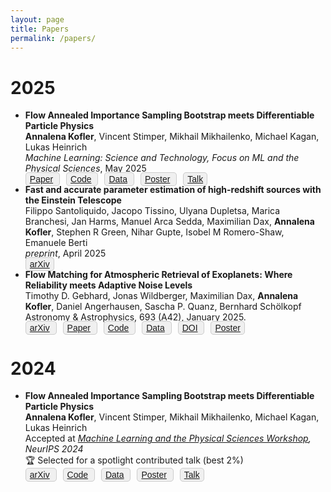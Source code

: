 ```yaml
---
layout: page
title: Papers
permalink: /papers/
---
```


# 2025
* **Flow Annealed Importance Sampling Bootstrap meets Differentiable Particle Physics** <br>
    **Annalena Kofler**, Vincent Stimper, Mikhail Mikhailenko, Michael Kagan, Lukas Heinrich <br>
    _Machine Learning: Science and Technology, Focus on ML and the Physical Sciences_, May 2025 <br>
  <span style="border:1px solid #ccc; padding:2px 6px; border-radius:5px; margin-right: 10px; background-color:#f0f0f0; color:#333; font-family:sans-serif;">
    [Paper](https://iopscience.iop.org/article/10.1088/2632-2153/addbc1)
  </span> 
  <span style="border:1px solid #ccc; padding:2px 6px; border-radius:5px; margin-right: 10px; background-color:#f0f0f0; color:#333; font-family:sans-serif;">
    [Code](https://github.com/annalena-k/FAB-meets-diffME)
  </span>
  <span style="border:1px solid #ccc; padding:2px 6px; border-radius:5px; margin-right: 10px; background-color:#f0f0f0; color:#333; font-family:sans-serif;">
    [Data](https://doi.org/10.17617/3.UZ786R)
  </span>
  <span style="border:1px solid #ccc; padding:2px 6px; border-radius:5px; margin-right: 10px; background-color:#f0f0f0; color:#333; font-family:sans-serif;">
    [Poster](https://github.com/annalena-k/presentations-posters-and-other-fun-things/blob/main/2024/20241214_poster_NeurIPS_ML4PS.pdf)
  </span>
  <span style="border:1px solid #ccc; padding:2px 6px; border-radius:5px; margin-right: 10px; background-color:#f0f0f0; color:#333; font-family:sans-serif;">
    [Talk](https://neurips.cc/virtual/2024/105793)
  </span>
* **Fast and accurate parameter estimation of high-redshift sources with the Einstein Telescope** <br>
  Filippo Santoliquido, Jacopo Tissino, Ulyana Dupletsa, Marica Branchesi, Jan Harms, Manuel Arca Sedda, Maximilian Dax, **Annalena Kofler**, Stephen R Green, Nihar Gupte, Isobel M Romero-Shaw, Emanuele Berti <br>
    _preprint_, April 2025 <br>
  <span style="border:1px solid #ccc; padding:2px 6px; border-radius:5px; margin-right: 10px; background-color:#f0f0f0; color:#333; font-family:sans-serif;">
    [arXiv](https://arxiv.org/abs/2504.21087)
  </span> 
* **Flow Matching for Atmospheric Retrieval of Exoplanets: Where Reliability meets Adaptive Noise Levels** <br>
  Timothy D. Gebhard, Jonas Wildberger, Maximilian Dax, **Annalena Kofler**, Daniel Angerhausen, Sascha P. Quanz, Bernhard Schölkopf <br>
  Astronomy & Astrophysics, 693 (A42), January 2025. <br>
  <span style="border:1px solid #ccc; padding:2px 6px; border-radius:5px; margin-right: 10px; background-color:#f0f0f0; color:#333; font-family:sans-serif;">
    [arXiv](https://arxiv.org/abs/2410.21477)
  </span>
  <span style="border:1px solid #ccc; padding:2px 6px; border-radius:5px; margin-right: 10px; background-color:#f0f0f0; color:#333; font-family:sans-serif;">
    [Paper](https://www.aanda.org/articles/aa/full_html/2025/01/aa51861-24/aa51861-24.html)
  </span>
  <span style="border:1px solid #ccc; padding:2px 6px; border-radius:5px; margin-right: 10px; background-color:#f0f0f0; color:#333; font-family:sans-serif;">
    [Code](https://github.com/timothygebhard/fm4ar)
  </span>
  <span style="border:1px solid #ccc; padding:2px 6px; border-radius:5px; margin-right: 10px; background-color:#f0f0f0; color:#333; font-family:sans-serif;">
    [Data](https://edmond.mpg.de/dataset.xhtml?persistentId=doi:10.17617/3.LYSSVN)
  </span>
   <span style="border:1px solid #ccc; padding:2px 6px; border-radius:5px; margin-right: 10px; background-color:#f0f0f0; color:#333; font-family:sans-serif;">
    [DOI](https://www.aanda.org/articles/aa/full_html/2025/01/aa51861-24/aa51861-24.html)
  </span>
  <span style="border:1px solid #ccc; padding:2px 6px; border-radius:5px; margin-right: 10px; background-color:#f0f0f0; color:#333; font-family:sans-serif;">
    [Poster](https://github.com/annalena-k/presentations-posters-and-other-fun-things/blob/main/2025/20250114_poster_fm4ar.pdf)
  </span>

# 2024
* **Flow Annealed Importance Sampling Bootstrap meets Differentiable Particle Physics** <br>
    **Annalena Kofler**, Vincent Stimper, Mikhail Mikhailenko, Michael Kagan, Lukas Heinrich <br>
    Accepted at _[Machine Learning and the Physical Sciences Workshop](https://ml4physicalsciences.github.io/2024/index.html), NeurIPS 2024_ <br>
    🏆 Selected for a spotlight contributed talk (best 2%) <br>
  <span style="border:1px solid #ccc; padding:2px 6px; border-radius:5px; margin-right: 10px; background-color:#f0f0f0; color:#333; font-family:sans-serif;">
    [arXiv](https://arxiv.org/abs/2411.16234)
  </span>
  <span style="border:1px solid #ccc; padding:2px 6px; border-radius:5px; margin-right: 10px; background-color:#f0f0f0; color:#333; font-family:sans-serif;">
    [Code](https://github.com/annalena-k/FAB-meets-diffME)
  </span>
  <span style="border:1px solid #ccc; padding:2px 6px; border-radius:5px; margin-right: 10px; background-color:#f0f0f0; color:#333; font-family:sans-serif;">
    [Data](https://doi.org/10.17617/3.UZ786R)
  </span>
  <span style="border:1px solid #ccc; padding:2px 6px; border-radius:5px; margin-right: 10px; background-color:#f0f0f0; color:#333; font-family:sans-serif;">
    [Poster](https://github.com/annalena-k/presentations-posters-and-other-fun-things/blob/main/2024/20241214_poster_NeurIPS_ML4PS.pdf)
  </span>
  <span style="border:1px solid #ccc; padding:2px 6px; border-radius:5px; margin-right: 10px; background-color:#f0f0f0; color:#333; font-family:sans-serif;">
    [Talk](https://neurips.cc/virtual/2024/105793)
  </span>



